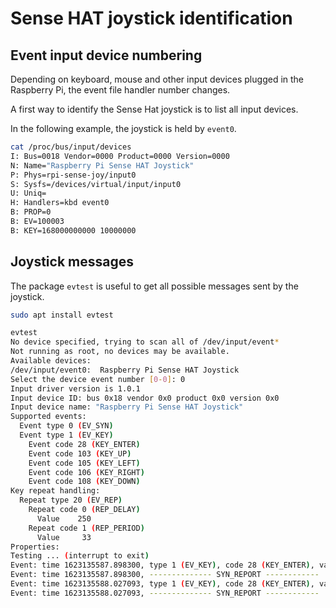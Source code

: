 # Sense HAT joystick identification

## Event input device numbering

Depending on keyboard, mouse and other input devices plugged in the Raspberry
Pi, the event file handler number changes.

A first way to identify the Sense Hat joystick is to list all input devices.

In the following example, the joystick is held by `event0`.

```bash
cat /proc/bus/input/devices
I: Bus=0018 Vendor=0000 Product=0000 Version=0000
N: Name="Raspberry Pi Sense HAT Joystick"
P: Phys=rpi-sense-joy/input0
S: Sysfs=/devices/virtual/input/input0
U: Uniq=
H: Handlers=kbd event0
B: PROP=0
B: EV=100003
B: KEY=168000000000 10000000
```

## Joystick messages

The package `evtest` is useful to get all possible messages sent by the joystick.

```bash
sudo apt install evtest
```

```bash
evtest
No device specified, trying to scan all of /dev/input/event*
Not running as root, no devices may be available.
Available devices:
/dev/input/event0:	Raspberry Pi Sense HAT Joystick
Select the device event number [0-0]: 0
Input driver version is 1.0.1
Input device ID: bus 0x18 vendor 0x0 product 0x0 version 0x0
Input device name: "Raspberry Pi Sense HAT Joystick"
Supported events:
  Event type 0 (EV_SYN)
  Event type 1 (EV_KEY)
    Event code 28 (KEY_ENTER)
    Event code 103 (KEY_UP)
    Event code 105 (KEY_LEFT)
    Event code 106 (KEY_RIGHT)
    Event code 108 (KEY_DOWN)
Key repeat handling:
  Repeat type 20 (EV_REP)
    Repeat code 0 (REP_DELAY)
      Value    250
    Repeat code 1 (REP_PERIOD)
      Value     33
Properties:
Testing ... (interrupt to exit)
Event: time 1623135587.898300, type 1 (EV_KEY), code 28 (KEY_ENTER), value 1
Event: time 1623135587.898300, -------------- SYN_REPORT ------------
Event: time 1623135588.027093, type 1 (EV_KEY), code 28 (KEY_ENTER), value 0
Event: time 1623135588.027093, -------------- SYN_REPORT ------------

```
